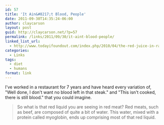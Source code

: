 ```yaml
---
id: 57
title: 'It Ain&#8217;t Blood, People'
date: 2011-09-30T14:35:24-06:00
author: claycarson
layout: post
guid: http://claycarson.net/?p=57
permalink: /links/2011/09/30/it-aint-blood-people/
linked_list_url:
  - http://www.todayifoundout.com/index.php/2010/04/the-red-juice-in-raw-red-meat-is-not-blood/
categories:
  - Links
tags:
  - diet
  - humans
format: link
---
```

I've worked in a restaurant for 7 years and have heard every variation of, "Well done, I don't want no blood left in that steak." and "This isn't cooked, there is still blood." that you could imagine.

<blockquote>
  So what is that red liquid you are seeing in red meat?  Red meats, such as beef, are composed of quite a bit of water.  This water, mixed with a protein called myoglobin, ends up comprising most of that red liquid.
</blockquote>
